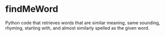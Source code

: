 # findMeWord
Python code that retrieves words that are similar meaning, same sounding, rhyming, starting with, and almost similarly spelled as the given word.
